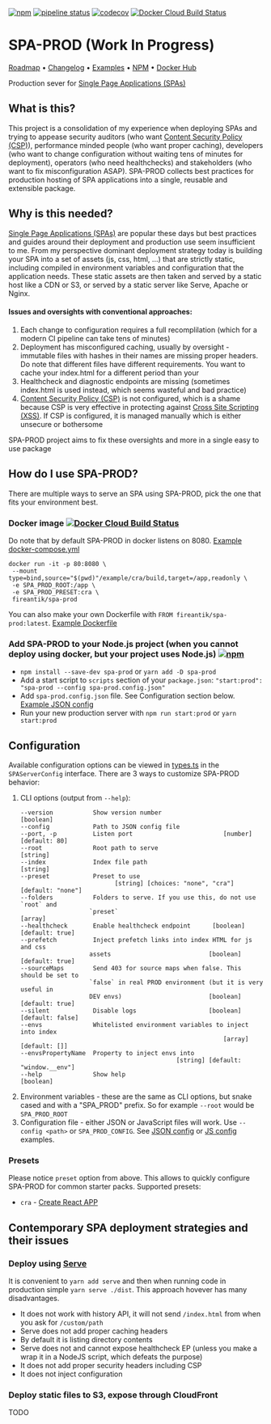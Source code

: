 [![npm](https://img.shields.io/npm/v/spa-prod.svg)](https://www.npmjs.com/package/spa-prod) [![pipeline status](https://gitlab.com/jkelin/spa-prod/badges/master/pipeline.svg)](https://gitlab.com/jkelin/spa-prod/pipelines) [![codecov](https://codecov.io/gh/jkelin/spa-prod/branch/master/graph/badge.svg)](https://codecov.io/gh/jkelin/spa-prod) [![Docker Cloud Build Status](https://img.shields.io/docker/cloud/build/fireantik/spa-prod.svg)](https://hub.docker.com/r/fireantik/spa-prod)

# SPA-PROD (Work In Progress)

[Roadmap](/docs/roadmap.md) • [Changelog](/docs/changelog.md) • [Examples](/example) • [NPM](https://www.npmjs.com/package/spa-prod) • [Docker Hub](https://hub.docker.com/r/fireantik/spa-prod)

Production sever for [Single Page Applications (SPAs)](https://en.wikipedia.org/wiki/Single-page_application)

## What is this?

This project is a consolidation of my experience when deploying SPAs and trying to appease security auditors (who want [Content Security Policy (CSP)](https://developer.mozilla.org/en-US/docs/Web/HTTP/CSP)), performance minded people (who want proper caching), developers (who want to change configuration without waiting tens of minutes for deployment), operators (who need healthchecks) and stakeholders (who want to fix misconfiguration ASAP). SPA-PROD collects best practices for production hosting of SPA applications into a single, reusable and extensible package.

## Why is this needed?

[Single Page Applications (SPAs)](https://en.wikipedia.org/wiki/Single-page_application) are popular these days but best practices and guides around their deployment and production use seem insufficient to me. From my perspective dominant deployment strategy today is building your SPA into a set of assets (js, css, html, ...) that are strictly static, including compiled in environment variables and configuration that the application needs. These static assets are then taken and served by a static host like a CDN or S3, or served by a static server like Serve, Apache or Nginx.

#### Issues and oversights with conventional approaches:

1. Each change to configuration requires a full recomplilation (which for a modern CI pipeline can take tens of minutes)
2. Deployment has misconfigured caching, usually by oversight - immutable files with hashes in their names are missing proper headers. Do note that different files have different requirements. You want to cache your index.html for a different period than your
3. Healthcheck and diagnostic endpoints are missing (sometimes index.html is used instead, which seems wasteful and bad practice)
4. [Content Security Policy (CSP)](https://developer.mozilla.org/en-US/docs/Web/HTTP/CSP) is not configured, which is a shame because CSP is very effective in protecting against [Cross Site Scripting (XSS)](https://cs.wikipedia.org/wiki/Cross-site_scripting). If CSP is configured, it is managed manually which is either unsecure or bothersome

SPA-PROD project aims to fix these oversights and more in a single easy to use package

## How do I use SPA-PROD?

There are multiple ways to serve an SPA using SPA-PROD, pick the one that fits your environment best.

### Docker image [![Docker Cloud Build Status](https://img.shields.io/docker/cloud/build/fireantik/spa-prod.svg)](https://hub.docker.com/r/fireantik/spa-prod)

Do note that by default SPA-PROD in docker listens on 8080. [Example docker-compose.yml](/example/docker-compose.yml)

```
docker run -it -p 80:8080 \
 --mount type=bind,source="$(pwd)"/example/cra/build,target=/app,readonly \
 -e SPA_PROD_ROOT:/app \
 -e SPA_PROD_PRESET:cra \
 fireantik/spa-prod
```

You can also make your own Dockerfile with `FROM fireantik/spa-prod:latest`. [Example Dockerfile](/example/Dockerfile)

### Add SPA-PROD to your Node.js project (when you cannot deploy using docker, but your project uses Node.js) [![npm](https://img.shields.io/npm/v/spa-prod.svg)](https://www.npmjs.com/package/spa-prod)

- `npm install --save-dev spa-prod` or `yarn add -D spa-prod`
- Add a start script to `scripts` section of your `package.json`: `"start:prod": "spa-prod --config spa-prod.config.json"`
- Add `spa-prod.config.json` file. See Configuration section below. [Example JSON config](/example/config.json)
- Run your new production server with `npm run start:prod` or `yarn start:prod`

## Configuration

Available configuration options can be viewed in [types.ts](/src/types.ts) in the `SPAServerConfig` interface. There are 3 ways to customize SPA-PROD behavior:

1. CLI options (output from `--help`):
   ```
   --version           Show version number                              [boolean]
   --config            Path to JSON config file
   --port, -p          Listen port                         [number] [default: 80]
   --root              Root path to serve                                [string]
   --index             Index file path                                   [string]
   --preset            Preset to use
                             [string] [choices: "none", "cra"] [default: "none"]
   --folders           Folders to serve. If you use this, do not use `root` and
                      `preset`                                           [array]
   --healthcheck       Enable healthcheck endpoint      [boolean] [default: true]
   --prefetch          Inject prefetch links into index HTML for js and css
                      assets                           [boolean] [default: true]
   --sourceMaps        Send 403 for source maps when false. This should be set to
                      `false` in real PROD environment (but it is very useful in
                      DEV envs)                        [boolean] [default: true]
   --silent            Disable logs                    [boolean] [default: false]
   --envs              Whitelisted environment variables to inject into index
                                                           [array] [default: []]
   --envsPropertyName  Property to inject envs into
                                              [string] [default: "window.__env"]
   --help              Show help                                        [boolean]
   ```
2. Environment variables - these are the same as CLI options, but snake cased and with a "SPA_PROD" prefix. So for example `--root` would be `SPA_PROD_ROOT`
3. Configuration file - either JSON or JavaScript files will work. Use `--config <path>` or `SPA_PROD_CONFIG`. See [JSON config](/example/config.json) or [JS config](/example/config.js) examples.

### Presets

Please notice `preset` option from above. This allows to quickly configure SPA-PROD for common starter packs.
Supported presets:

- `cra` - [Create React APP](https://facebook.github.io/create-react-app/)

## Contemporary SPA deployment strategies and their issues

### Deploy using [Serve](https://www.npmjs.com/package/serve)

It is convenient to `yarn add serve` and then when running code in production simple `yarn serve ./dist`. This approach hovever has many disadvantages.

- It does not work with history API, it will not send `/index.html` from when you ask for `/custom/path`
- Serve does not add proper caching headers
- By default it is listing directory contents
- Serve does not and cannot expose healthcheck EP (unless you make a wrap it in a NodeJS script, which defeats the purpose)
- It does not add proper security headers including CSP
- It does not inject configuration

### Deploy static files to S3, expose through CloudFront

TODO

